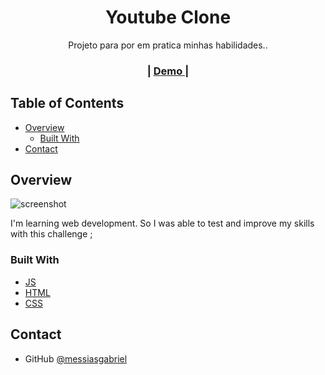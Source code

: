 <!-- Please update value in the {}  -->

<h1 align="center">Youtube Clone</h1>

<div align="center">
   Projeto para por em pratica minhas habilidades.</a>.
</div>

<div align="center">
  <h3>
    <span> | </span>
    <a href=""  target="_blank">
      Demo
    </a>
    <span> | </span>
  </h3>
</div>

<!-- TABLE OF CONTENTS -->

## Table of Contents

- [Overview](#overview)
  - [Built With](#built-with)
- [Contact](#contact)

<!-- OVERVIEW -->

## Overview

![screenshot]()

I'm learning web development. So I was able to test and improve my skills with this challenge ;

### Built With

<!-- This section should list any major frameworks that you built your project using. Here are a few examples.-->

- [JS](https://www.javascript.com/)
- [HTML](https://dev.w3.org/html5/spec-LC/)
- [CSS](https://www.w3.org/Style/CSS/specs.en.html)

## Contact

- GitHub [@messiasgabriel](https://github.com/messiasgabriel)
